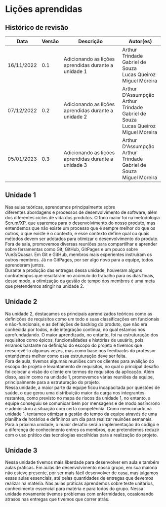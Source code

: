 # Lições aprendidas
## Histórico de revisão 

| Data       | Versão | Descrição            | Autor(es)                                                    |
| ---------- | ------ | -------------------- | ------------------------------------------------------------ |
| 16/11/2022 | 0.1 | Adicionando as lições aprendidas durante a unidade 1| Arthur Trindade<br>Gabriel de Souza<br>Lucas Queiroz<br>Miguel Moreira |
| 07/12/2022 | 0.2 | Adicionando as lições aprendidas durante a unidade 2| Arthur D'Assumpção<br>Arthur Trindade<br>Gabriel de Souza<br>Lucas Queiroz<br>Miguel Moreira |
| 05/01/2023 | 0.3 | Adicionando as lições aprendidas durante a unidade 3| Arthur D'Assumpção<br>Arthur Trindade<br>Gabriel de Souza<br>Miguel Moreira |

## Unidade 1
Nas aulas teóricas, aprendemos principalmente sobre diferentes abordagens e processos de desenvolvimento de software, além dos diferentes ciclos de vida dos produtos. O foco maior foi na metodologia Scrum/XP, que usaremos para o desenvolvimento do nosso produto, mas entendemos que não existe um processo que é sempre melhor do que os outros, o que existe é o contexto, e esse contexto define qual ou quais métodos devem ser adotados para otimizar o desenvolvimento do produto.<br>
Fora de sala, promovemos diversas reuniões para compartilhar e aprender sobre ferramentas como Git, GitHub, GitPages e um pouco sobre Vue3/Quasar. Em Git e GitHub, membros mais experientes instruíram os outros membros. Já no GitPages, por ser algo novo para a equipe, todos aprenderam juntos.<br>
Durante a produção das entregas dessa unidade, houveram alguns contratempos que resultaram no acúmulo do trabalho para os dias finais, desse modo, a otimização da gestão de tempo dos membros é uma meta que pretendemos atingir na unidade 2.<br>

## Unidade 2
Na unidade 2, destacamos os principais aprendizados teóricos como as definições de requisitos como um todo e suas classificações em funcionais e não-funcionais, e as definições de backlog do produto, que não era conhecida por todos, e de integração contínua, no qual estamos nos aprofundadando. O maior aprendizado, no entanto, foi na estruturação dos requisitos como épicos, funcionalidades e histórias de usuário, pois erramos bastante na definição do escopo do projeto e tivemos que reescrevê-lo algumas vezes, mas como base nos feedbacks do professor entendemos melhor como essa estruturação deve ser feita.<br>
Fora de aula, tivemos algumas reuniões com os clientes para avalição do escopo de projeto e levantamento de requisitos, no qual o principal desafio foi colocar a visão do cliente em termos de requisitos da aplicação. Além disso, assim como na unidade 1, promovemos várias reuniões da equipe, principalmente para a estruturação do projeto.<br>
Nessa unidade, a maior parte da equipe ficou incapacitada por questões de saúde, o que gerou uma distribuição maior da carga nos integrantes restantes, como previsto no mapa de riscos da unidade 1, no entanto, a equipe conseguiu se comunicar bem por mensagens e de modo assíncrono e administrou a situação com certa competência.
Como mencionado na unidade 1, tentamos otimizar a gestão do tempo da equipe através de uma planilha de horários e definimos um dia para realizar reuinões semanais.<br>
Para a próxima unidade, o maior desafio será a implementação do código e a diferença de conhecimento entres os membros, que pretendemos reduzir com o uso prático das tecnologias escolhidas para a realização do projeto.

## Unidade 3
Nessa unidade tivemos mais liberdade para desenvolver em aula e também aulas práticas. Em aulas de desenvolvimento nosso grupo, em sua maioria não esteve presente, por ser mais fácil desenvolver de casa, mas julgamos essas aulas essenciais, até pelas quantidades de entregas que devemos realizar na matéria. Nas aulas práticas aprendemos sobre teste unitários, conhecimento essencial para matéria e para todos do grupo. Nessa unidade novamente tivemos problemas com enfermidades, ocasionando atrasos nas entregas que tivemos que correr atrás. 
